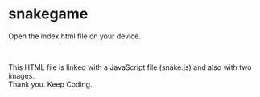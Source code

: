 # snakegame
<p>Open the index.html file on your device.</p></br>
<p> This HTML file is linked with a JavaScript file (snake.js) and also with two images.
 </br>Thank you. Keep Coding.</p>

